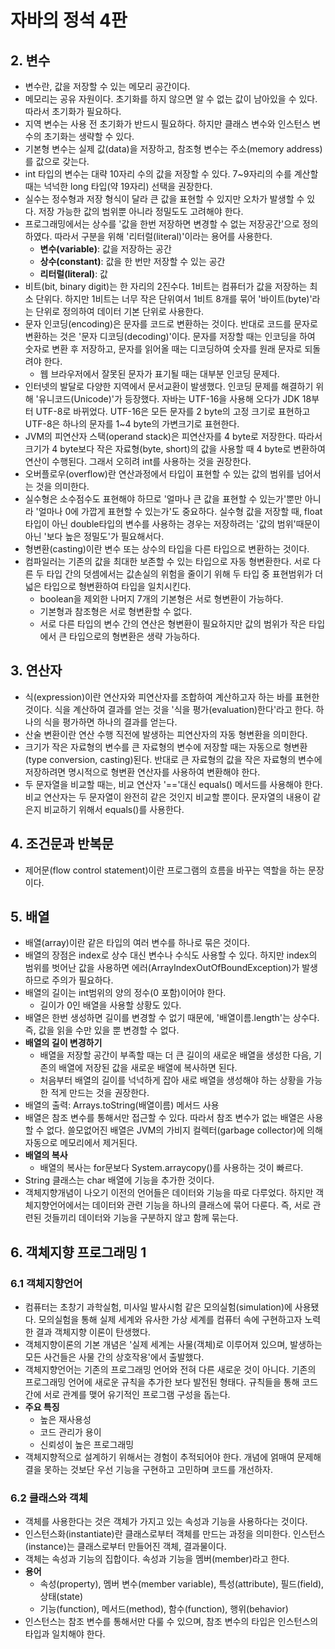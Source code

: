 # 자바의 정석 4판

## 2. 변수

- 변수란, 값을 저장할 수 있는 메모리 공간이다.
- 메모리는 공유 자원이다. 초기화를 하지 않으면 알 수 없는 값이 남아있을 수 있다. 따라서 초기화가 필요하다.
- 지역 변수는 사용 전 초기화가 반드시 필요하다. 하지만 클래스 변수와 인스턴스 변수의 초기화는 생략할 수 있다.
- 기본형 변수는 실제 값(data)을 저장하고, 참조형 변수는 주소(memory address)를 값으로 갖는다.
- int 타입의 변수는 대략 10자리 수의 값을 저장할 수 있다. 7~9자리의 수를 계산할 때는 넉넉한 long 타입(약 19자리) 선택을 권장한다.
- 실수는 정수형과 저장 형식이 달라 큰 값을 표현할 수 있지만 오차가 발생할 수 있다. 저장 가능한 값의 범위뿐 아니라 정밀도도 고려해야 한다.
- 프로그래밍에서는 상수를 '값을 한번 저장하면 변경할 수 없는 저장공간'으로 정의하였다. 따라서 구분을 위해 '리터럴(literal)'이라는 용어를 사용한다.
    - **변수(variable)**: 값을 저장하는 공간
    - **상수(constant)**: 값을 한 번만 저장할 수 있는 공간
    - **리터럴(literal)**: 값
- 비트(bit, binary digit)는 한 자리의 2진수다. 1비트는 컴퓨터가 값을 저장하는 최소 단위다. 하지만 1비트는 너무 작은 단위여서 1비트 8개를 묶어 '바이트(byte)'라는 단위로 정의하여 데이터
  기본 단위로 사용한다.
- 문자 인코딩(encoding)은 문자를 코드로 변환하는 것이다. 반대로 코드를 문자로 변환하는 것은 '문자 디코딩(decoding)'이다. 문자를 저장할 때는 인코딩을 하여 숫자로 변환 후 저장하고, 문자를
  읽어올 때는 디코딩하여 숫자를 원래 문자로 되돌려야 한다.
    - 웹 브라우저에서 잘못된 문자가 표기될 때는 대부분 인코딩 문제다.
- 인터넷의 발달로 다양한 지역에서 문서교환이 발생했다. 인코딩 문제를 해결하기 위해 '유니코드(Unicode)'가 등장했다. 자바는 UTF-16을 사용해 오다가 JDK 18부터 UTF-8로 바뀌었다. UTF-16은
  모든 문자를 2 byte의 고정 크기로 표현하고 UTF-8은 하나의 문자를 1~4 byte의 가변크기로 표현한다.
- JVM의 피연산자 스택(operand stack)은 피연산자를 4 byte로 저장한다. 따라서 크기가 4 byte보다 작은 자료형(byte, short)의 값을 사용할 때 4 byte로 변환하여 연산이 수행된다.
  그래서 오히려 int를 사용하는 것을 권장한다.
- 오버플로우(overflow)란 연산과정에서 타입이 표현할 수 있는 값의 범위를 넘어서는 것을 의미한다.
- 실수형은 소수점수도 표현해야 하므로 '얼마나 큰 값을 표현할 수 있는가'뿐만 아니라 '얼마나 0에 가깝게 표현할 수 있는가'도 중요하다. 실수형 값을 저장할 때, float타입이 아닌 double타입의 변수를
  사용하는 경우는 저장하려는 '값의 범위'때문이 아닌 '보다 높은 정밀도'가 필요해서다.
- 형변환(casting)이란 변수 또는 상수의 타입을 다른 타입으로 변환하는 것이다.
- 컴파일러는 기존의 값을 최대한 보존할 수 있는 타입으로 자동 형변환한다. 서로 다른 두 타입 간의 덧셈에서는 값손실의 위험을 줄이기 위해 두 타입 중 표현범위가 더 넓은 타입으로 형변환하여 타입을 일치시킨다.
    - boolean을 제외한 나머지 7개의 기본형은 서로 형변환이 가능하다.
    - 기본형과 참조형은 서로 형변환할 수 없다.
    - 서로 다른 타입의 변수 간의 연산은 형변환이 필요하지만 값의 범위가 작은 타입에서 큰 타입으로의 형변환은 생략 가능하다.

## 3. 연산자

- 식(expression)이란 연산자와 피연산자를 조합하여 계산하고자 하는 바를 표현한 것이다. 식을 계산하여 결과를 얻는 것을 '식을 평가(evaluation)한다'라고 한다. 하나의 식을 평가하면 하나의 결과를
  얻는다.
- 산술 변환이란 연산 수행 직전에 발생하는 피연산자의 자동 형변환을 의미한다.
- 크기가 작은 자료형의 변수를 큰 자료형의 변수에 저장할 때는 자동으로 형변환(type conversion, casting)된다. 반대로 큰 자료형의 값을 작은 자료형의 변수에 저장하려면 명시적으로 형변환 연산자를
  사용하여 변환해야 한다.
- 두 문자열을 비교할 때는, 비교 연산자 '=='대신 equals() 메서드를 사용해야 한다. 비교 연산자는 두 문자열이 완전히 같은 것인지 비교할 뿐이다. 문자열의 내용이 같은지 비교하기 위해서 equals()를
  사용한다.

## 4. 조건문과 반복문

- 제어문(flow control statement)이란 프로그램의 흐름을 바꾸는 역할을 하는 문장이다.

## 5. 배열

- 배열(array)이란 같은 타입의 여러 변수를 하나로 묶은 것이다.
- 배열의 장점은 index로 상수 대신 변수나 수식도 사용할 수 있다. 하지만 index의 범위를 벗어난 값을 사용하면 에러(ArrayIndexOutOfBoundException)가 발생하므로 주의가 필요하다.
- 배열의 길이는 int범위의 양의 정수(0 포함)이어야 한다.
    - 길이가 0인 배열을 사용할 상황도 있다.
- 배열은 한번 생성하면 길이를 변경할 수 없기 때문에, '배열이름.length'는 상수다. 즉, 값을 읽을 수만 있을 뿐 변경할 수 없다.
- **배열의 길이 변경하기**
    - 배열을 저장할 공간이 부족할 때는 더 큰 길이의 새로운 배열을 생성한 다음, 기존의 배열에 저장된 값을 새로운 배열에 복사하면 된다.
    - 처음부터 배열의 길이를 넉넉하게 잡아 새로 배열을 생성해야 하는 상황을 가능한 적게 만드는 것을 권장한다.
- 배열의 출력: Arrays.toString(배열이름) 메서드 사용
- 배열은 참조 변수를 통해서만 접근할 수 있다. 따라서 참조 변수가 없는 배열은 사용할 수 없다. 쓸모없어진 배열은 JVM의 가비지 컬렉터(garbage collector)에 의해 자동으로 메모리에서 제거된다.
- **배열의 복사**
    - 배열의 복사는 for문보다 System.arraycopy()를 사용하는 것이 빠르다.
- String 클래스는 char 배열에 기능을 추가한 것이다.
- 객체지향개념이 나오기 이전의 언어들은 데이터와 기능을 따로 다루었다. 하지만 객체지향언어에서는 데이터와 관련 기능을 하나의 클래스에 묶어 다룬다.
  즉, 서로 관련된 것들끼리 데이터와 기능을 구분하지 않고 함께 묶는다.

## 6. 객체지향 프로그래밍 1

### 6.1 객체지향언어

- 컴퓨터는 초창기 과학실험, 미사일 발사시험 같은 모의실험(simulation)에 사용됐다. 모의실험을 통해 실제 세계와 유사한 가상 세계를 컴퓨터 속에 구현하고자 노력한 결과 객체지향 이론이 탄생했다.
- 객체지향이론의 기본 개념은 '실제 세계는 사물(객체)로 이루어져 있으며, 발생하는 모든 사건들은 사물 간의 상호작용'에서 출발했다.
- 객체지향언어는 기존의 프로그래밍 언어와 전혀 다른 새로운 것이 아니다. 기존의 프로그래밍 언어에 새로운 규칙을 추가한 보다 발전된 형태다. 규칙들을 통해 코드 간에 서로 관계를 맺어 유기적인
  프로그램 구성을 돕는다.
- **주요 특징**
    - 높은 재사용성
    - 코드 관리가 용이
    - 신뢰성이 높은 프로그래밍
- 객체지향적으로 설계하기 위해서는 경험이 추적되어야 한다. 개념에 얽매여 문제해결을 못하는 것보단 우선 기능을 구현하고 고민하며 코드를 개선하자.

### 6.2 클래스와 객체

- 객체를 사용한다는 것은 객체가 가지고 있는 속성과 기능을 사용하다는 것이다.
- 인스턴스화(instantiate)란 클래스로부터 객체를 만드는 과정을 의미한다. 인스턴스(instance)는 클래스로부터 만들어진 객체, 결과물이다.
- 객체는 속성과 기능의 집합이다. 속성과 기능을 멤버(member)라고 한다.
- **용어**
    - 속성(property), 멤버 변수(member variable), 특성(attribute), 필드(field), 상태(state)
    - 기능(function), 메서드(method), 함수(function), 행위(behavior)
- 인스턴스는 참조 변수를 통해서만 다룰 수 있으며, 참조 변수의 타입은 인스턴스의 타입과 일치해야 한다.
